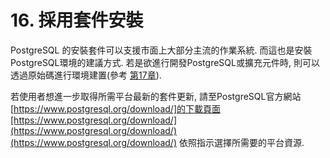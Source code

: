 # 16. 採用套件安裝

PostgreSQL 的安裝套件可以支援市面上大部分主流的作業系統. 而這也是安裝PostgreSQL環境的建議方式. 若是欲進行開發PostgreSQL或擴充元件時, 則可以透過原始碼進行環境建置\(參考 [第17章](https://www.postgresql.org/docs/14/installation.html)\).

若使用者想進一步取得所需平台最新的套件更新, 請至PostgreSQL官方網站[https://www.postgresql.org/download/]的下載頁面[https://www.postgresql.org/download/](https://www.postgresql.org/download/)(https://www.postgresql.org/download/) 依照指示選擇所需要的平台資源.

